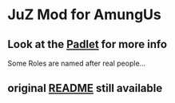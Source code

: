 # JuZ Mod for AmungUs

## Look at the [Padlet](https://padlet.com/niklaskeim/among-us-mod-v52klgwhl1whsjl1) for more info

  Some Roles are named after real people...

## original [README](README_TOR.md) still available
